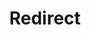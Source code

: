 ﻿---
layout: src/layouts/Redirect.astro
title: Redirect
redirect: https://yamldoc.liuyan.wang/docs/releases/issue-tracking/azure-devops
pubDate:  2023-01-01
navSearch: false
navSitemap: false
navMenu: false
---
